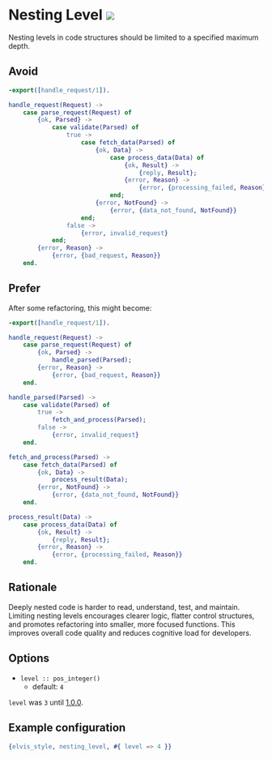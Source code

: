 # Nesting Level ![](https://img.shields.io/badge/BEAM-yes-orange)

Nesting levels in code structures should be limited to a specified maximum depth.

## Avoid

```erlang
-export([handle_request/1]).

handle_request(Request) ->
    case parse_request(Request) of
        {ok, Parsed} ->
            case validate(Parsed) of
                true ->
                    case fetch_data(Parsed) of
                        {ok, Data} ->
                            case process_data(Data) of
                                {ok, Result} ->
                                    {reply, Result};
                                {error, Reason} ->
                                    {error, {processing_failed, Reason}}
                            end;
                        {error, NotFound} ->
                            {error, {data_not_found, NotFound}}
                    end;
                false ->
                    {error, invalid_request}
            end;
        {error, Reason} ->
            {error, {bad_request, Reason}}
    end.
```

## Prefer

After some refactoring, this might become:

```erlang
-export([handle_request/1]).

handle_request(Request) ->
    case parse_request(Request) of
        {ok, Parsed} ->
            handle_parsed(Parsed);
        {error, Reason} ->
            {error, {bad_request, Reason}}
    end.

handle_parsed(Parsed) ->
    case validate(Parsed) of
        true ->
            fetch_and_process(Parsed);
        false ->
            {error, invalid_request}
    end.

fetch_and_process(Parsed) ->
    case fetch_data(Parsed) of
        {ok, Data} ->
            process_result(Data);
        {error, NotFound} ->
            {error, {data_not_found, NotFound}}
    end.

process_result(Data) ->
    case process_data(Data) of
        {ok, Result} ->
            {reply, Result};
        {error, Reason} ->
            {error, {processing_failed, Reason}}
    end.
```

## Rationale

Deeply nested code is harder to read, understand, test, and maintain. Limiting nesting levels
encourages clearer logic, flatter control structures, and promotes refactoring into smaller,
more focused functions. This improves overall code quality and reduces cognitive load for
developers.

## Options

- `level :: pos_integer()`
  - default: `4`

`level` was `3` until [1.0.0](https://github.com/inaka/elvis_core/releases/tag/1.0.0).

## Example configuration

```erlang
{elvis_style, nesting_level, #{ level => 4 }}
```
